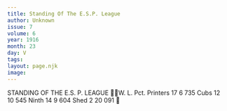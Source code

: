 ```yaml
---
title: Standing Of The E.S.P. League
author: Unknown
issue: 7
volume: 6
year: 1916
month: 23
day: V
tags:
layout: page.njk
image:
---
```

STANDING OF THE E.S. P. LEAGUE W. L. Pct. Printers 17 6 735 Cubs 12 10 545 Ninth 14 9 604 Shed 2 20 091 
